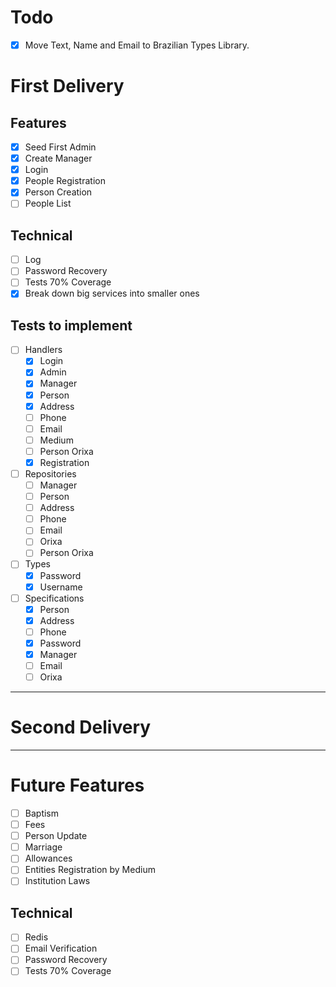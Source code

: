 # Todo
- [x] Move Text, Name and Email to Brazilian Types Library.

# First Delivery

## Features
- [x] Seed First Admin
- [x] Create Manager
- [x] Login
- [x] People Registration
- [x] Person Creation
- [ ] People List

## Technical
- [ ] Log
- [ ] Password Recovery
- [ ] Tests 70% Coverage
- [x] Break down big services into smaller ones

## Tests to implement

- [ ] Handlers
  - [x] Login
  - [x] Admin
  - [x] Manager
  - [x] Person
  - [x] Address
  - [ ] Phone
  - [ ] Email
  - [ ] Medium
  - [ ] Person Orixa
  - [x] Registration

- [ ] Repositories
  - [ ] Manager
  - [ ] Person
  - [ ] Address
  - [ ] Phone
  - [ ] Email
  - [ ] Orixa
  - [ ] Person Orixa

- [ ] Types
  - [x] Password
  - [x] Username

- [ ] Specifications
  - [x] Person
  - [x] Address
  - [ ] Phone
  - [x] Password
  - [x] Manager
  - [ ] Email
  - [ ] Orixa

---

# Second Delivery

---

# Future Features
- [ ] Baptism
- [ ] Fees
- [ ] Person Update
- [ ] Marriage
- [ ] Allowances
- [ ] Entities Registration by Medium
- [ ] Institution Laws

## Technical
- [ ] Redis
- [ ] Email Verification
- [ ] Password Recovery
- [ ] Tests 70% Coverage
